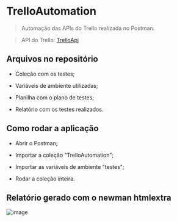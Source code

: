 # **TrelloAutomation**

> Automação das APIs do Trello realizada no Postman.

> API do Trello: [TrelloApi](https://developer.atlassian.com/cloud/trello/guides/rest-api/api-introduction/)

## Arquivos no repositório

+ Coleção com os testes;

+ Variáveis de ambiente utilizadas;

+ Planilha com o plano de testes;

+ Relatório com os testes realizados.

## Como rodar a aplicação

+ Abrir o Postman;

+ Importar a coleção "TrelloAutomation";

+ Importar as variáveis de ambiente "testes";

+ Rodar a coleção inteira.


## Relatório gerado com o newman htmlextra

![image](https://user-images.githubusercontent.com/47637775/159198518-f9b9b62b-50b8-4ba1-84c7-b38122305975.png)

